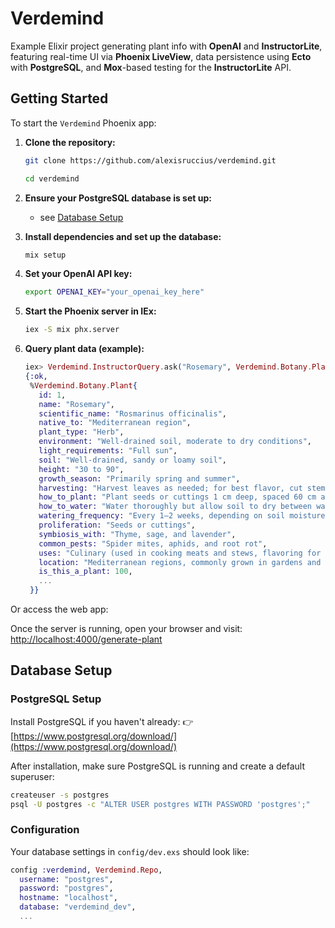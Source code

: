 # Verdemind

Example Elixir project generating plant info with **OpenAI** and **InstructorLite**,
featuring real-time UI via **Phoenix LiveView**, data persistence using **Ecto** with **PostgreSQL**,
and **Mox**-based testing for the **InstructorLite** API.


## Getting Started

To start the `Verdemind` Phoenix app:

1. **Clone the repository:**

   ```sh
   git clone https://github.com/alexisruccius/verdemind.git
   ```

   ```sh
   cd verdemind
   ```

2. **Ensure your PostgreSQL database is set up:**
   - see [Database Setup](#Database-Setup)


3. **Install dependencies and set up the database:**

   ```sh
   mix setup
   ```

4. **Set your OpenAI API key:**

   ```sh
   export OPENAI_KEY="your_openai_key_here"
   ```

5. **Start the Phoenix server in IEx:**

   ```sh
   iex -S mix phx.server
   ```

6. **Query plant data (example):**

   ```elixir
   iex> Verdemind.InstructorQuery.ask("Rosemary", Verdemind.Botany.Plant)
   {:ok,
    %Verdemind.Botany.Plant{
      id: 1,
      name: "Rosemary",
      scientific_name: "Rosmarinus officinalis",
      native_to: "Mediterranean region",
      plant_type: "Herb",
      environment: "Well-drained soil, moderate to dry conditions",
      light_requirements: "Full sun",
      soil: "Well-drained, sandy or loamy soil",
      height: "30 to 90",
      growth_season: "Primarily spring and summer",
      harvesting: "Harvest leaves as needed; for best flavor, cut stems before flowering.",
      how_to_plant: "Plant seeds or cuttings 1 cm deep, spaced 60 cm apart.",
      how_to_water: "Water thoroughly but allow soil to dry between watering to prevent root rot.",
      watering_frequency: "Every 1–2 weeks, depending on soil moisture",
      proliferation: "Seeds or cuttings",
      symbiosis_with: "Thyme, sage, and lavender",
      common_pests: "Spider mites, aphids, and root rot",
      uses: "Culinary (used in cooking meats and stews, flavoring for breads) and medicinal (supports digestion, memory enhancement)",
      location: "Mediterranean regions, commonly grown in gardens and pots worldwide",
      is_this_a_plant: 100,
      ...
    }}
   ```

  Or access the web app:

  Once the server is running, open your browser and visit:
  [http://localhost:4000/generate-plant](http://localhost:4000/generate-plant)


## Database Setup

### PostgreSQL Setup

Install PostgreSQL if you haven't already:
👉 [https://www.postgresql.org/download/](https://www.postgresql.org/download/)

After installation, make sure PostgreSQL is running and create a default superuser:

```sh
createuser -s postgres
psql -U postgres -c "ALTER USER postgres WITH PASSWORD 'postgres';"
```

### Configuration

Your database settings in `config/dev.exs` should look like:

```elixir
config :verdemind, Verdemind.Repo,
  username: "postgres",
  password: "postgres",
  hostname: "localhost",
  database: "verdemind_dev",
  ...
```


